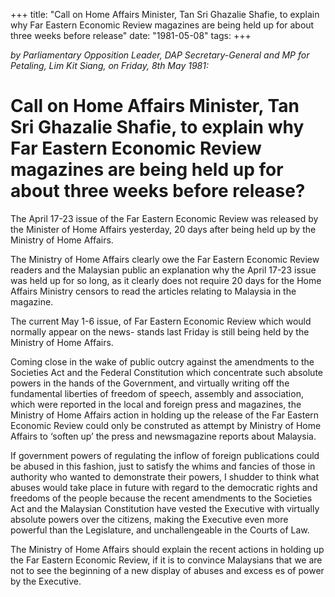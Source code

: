 +++ 
title: "Call on Home Affairs Minister, Tan Sri Ghazalie Shafie, to explain why Far Eastern Economic Review magazines are being held up for about three weeks before release"
date: "1981-05-08"
tags:
+++

_by Parliamentary Opposition Leader, DAP Secretary-General and MP for Petaling, Lim Kit Siang, on Friday, 8th May 1981:_

# Call on Home Affairs Minister, Tan Sri Ghazalie Shafie, to explain why Far Eastern Economic Review magazines are being held up for about three weeks before release?

The April 17-23 issue of the Far Eastern Economic Review was released by the Minister of Home Affairs yesterday, 20 days after being held up by the Ministry of Home Affairs.</u>

The Ministry of Home Affairs clearly owe the Far Eastern Economic Review readers and the Malaysian public an explanation why the April 17-23 issue was held up for so long, as it clearly does not require 20 days for the Home Affairs Ministry censors to read the articles relating to Malaysia in the magazine.

The current May 1-6 issue, of Far Eastern Economic Review which would normally appear on the news- stands last Friday is still being held by the Ministry of Home Affairs.

Coming close in the wake of public outcry against the amendments to the Societies Act and the Federal Constitution which concentrate such absolute powers in the hands of the Government, and virtually writing off the fundamental liberties of freedom of speech, assembly and association, which were reported in the local and foreign press and magazines, the Ministry of Home Affairs action in holding up the release of the Far Eastern Economic Review could only be construted as attempt by Ministry of Home Affairs to ‘soften up’ the press and newsmagazine reports about Malaysia.

If government powers of regulating the inflow of foreign publications could be abused in this fashion, just to satisfy the whims and fancies of those in authority who wanted to demonstrate their powers, I shudder to think what abuses would take place in future with regard to the democratic rights and freedoms of the people because the recent amendments to the Societies Act and the Malaysian Constitution have vested the Executive with virtually absolute powers over the citizens, making the Executive even more powerful than the Legislature, and unchallengeable in the Courts of Law.

The Ministry of Home Affairs should explain the recent actions in holding up the Far Eastern Economic Review, if it is to convince Malaysians that we are not to see the beginning of a new display of abuses and excess es of power by the Executive.
 
